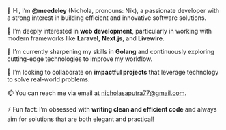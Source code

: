 👋 Hi, I’m **@meedeley** (Nichola, pronouns: Nik), a passionate developer with a strong interest in building efficient and innovative software solutions.

👀 I’m deeply interested in **web development**, particularly in working with modern frameworks like **Laravel**, **Next.js**, and **Livewire**.

🌱 I’m currently sharpening my skills in **Golang** and continuously exploring cutting-edge technologies to improve my workflow.

💞️ I’m looking to collaborate on **impactful projects** that leverage technology to solve real-world problems.

📫 You can reach me via email at [nicholasaputra77@gmail.com](mailto:nicholasaputra77@gmail.com).

⚡ Fun fact: I’m obsessed with **writing clean and efficient code** and always aim for solutions that are both elegant and practical!
